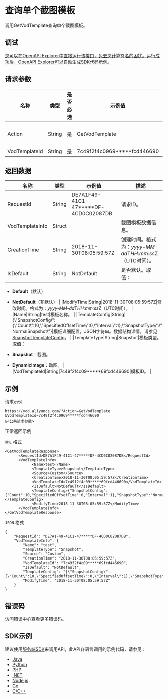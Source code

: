 # 查询单个截图模板

调用GetVodTemplate查询单个截图模板。

## 调试

[您可以在OpenAPI Explorer中直接运行该接口，免去您计算签名的困扰。运行成功后，OpenAPI Explorer可以自动生成SDK代码示例。](https://api.aliyun.com/#product=vod&api=GetVodTemplate&type=RPC&version=2017-03-21)

## 请求参数

|名称|类型|是否必选|示例值|描述|
|--|--|----|---|--|
|Action|String|是|GetVodTemplate|系统规定参数。取值：**GetVodTemplate**。 |
|VodTemplateId|String|是|7c49f2f4c0969\*\*\*\*\*fcd446690|截图模板ID。 |

## 返回数据

|名称|类型|示例值|描述|
|--|--|---|--|
|RequestId|String|DE7A1F49-41C1-47\*\*\*\*\*DF-4CD0C02087DB|请求ID。 |
|VodTemplateInfo|Struct| |截图模板数据信息。 |
|CreationTime|String|2018-11-30T08:05:59:57Z|创建时间。格式为：*yyyy-MM-dd*T*HH:mm:ss*Z（UTC时间）。 |
|IsDefault|String|NotDefault|是否默认。取值：

 -   **Default**（默认）
-   **NotDefault**（非默认） |
|ModifyTime|String|2018-11-30T08:05:59:57Z|修改时间。格式为：*yyyy-MM-dd*T*HH:mm:ss*Z（UTC时间）。 |
|Name|String|test|模板名称。 |
|TemplateConfig|String|\{\\"SnapshotConfig\\":\{\\"Count\\":10,\\"SpecifiedOffsetTime\\":0,\\"Interval\\":1\},\\"SnapshotType\\":\\"NormalSnapshot\\"\}|模板详细配置，JSON字符串。数据结构详情，请参见[SnapshotTemplateConfig](~~98618~~)。 |
|TemplateType|String|Snapshot|模板类型。取值：

 -   **Snapshot**：截图。
-   **DynamicImage**：动图。 |
|VodTemplateId|String|7c49f2f4c09\*\*\*\*\*69fcd446690|模板ID。 |

## 示例

请求示例

```
https://vod.aliyuncs.com/?Action=GetVodTemplate
&VodTemplateId=7c49f2f4c0969*****fcd446690
&<公共请求参数>
```

正常返回示例

`XML` 格式

```
<GetVodTemplateResponse>
      <RequestId>DE7A1F49-41C1-47*****DF-4CD0C02087DB</RequestId>
      <VodTemplateInfo>
            <Name>test</Name>
            <TemplateType>Snapshot</TemplateType>
            <Source>Custom</Source>
            <CreationTime>2018-11-30T08:05:59:57Z</CreationTime>
            <VodTemplateId>7c49f2f4c09*****69fcd446690</VodTemplateId>
            <IsDefault>NotDefault</IsDefault>
            <TemplateConfig>{"SnapshotConfig":{"Count":10,"SpecifiedOffsetTime":0,"Interval":1},"SnapshotType":"NormalSnapshot"}</TemplateConfig>
            <ModifyTime>2018-11-30T08:05:59:57Z</ModifyTime>
      </VodTemplateInfo>
</GetVodTemplateResponse>
```

`JSON` 格式

```
{
    "RequestId": "DE7A1F49-41C1-47*****DF-4CD0C02087DB",
    "VodTemplateInfo": {
        "Name": "test",
        "TemplateType": "Snapshot",
        "Source": "Custom",
        "CreationTime": "2018-11-30T08:05:59:57Z",
        "VodTemplateId": "7c49f2f4c09*****69fcd446690",
        "IsDefault": "NotDefault",
        "TemplateConfig": "{\"SnapshotConfig\":{\"Count\":10,\"SpecifiedOffsetTime\":0,\"Interval\":1},\"SnapshotType\":\"NormalSnapshot\"}",
        "ModifyTime": "2018-11-30T08:05:59:57Z"
    }
}
```

## 错误码

访问[错误中心](https://error-center.aliyun.com/status/product/vod)查看更多错误码。

## SDK示例

建议使用[服务端SDK](~~101789~~)来调用API，此API各语言调用的示例代码，请参见：

-   [Java](~~61063~~)
-   [Python](~~61054~~)
-   [PHP](~~61069~~)
-   [.NET](~~84750~~)
-   [Node.js](~~101396~~)
-   [Go](~~101411~~)
-   [C/C++](~~101261~~)

